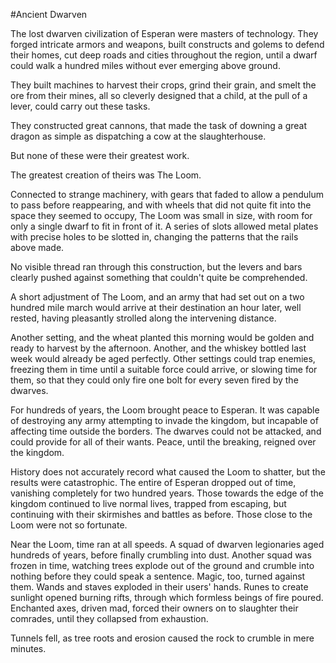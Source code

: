 #Ancient Dwarven

The lost dwarven civilization of Esperan were masters of technology. They forged intricate armors and weapons, built constructs and golems to defend their homes, cut deep roads and cities throughout the region, until a dwarf could walk a hundred miles without ever emerging above ground.

They built machines to harvest their crops, grind their grain, and smelt the ore from their mines, all so cleverly designed that a child, at the pull of a lever, could carry out these tasks.

They constructed great cannons, that made the task of downing a great dragon as simple as dispatching a cow at the slaughterhouse.

But none of these were their greatest work.

The greatest creation of theirs was The Loom.

Connected to strange machinery, with gears that faded to allow a pendulum to pass before reappearing, and with wheels that did not quite fit into the space they seemed to occupy,  The Loom was small in size, with room for only a single dwarf to fit in front of it. A series of slots allowed metal plates with precise holes to be slotted in, changing the patterns that the rails above made.

No visible thread ran through this construction, but the levers and bars clearly pushed against something that couldn't quite be comprehended.

A short adjustment of The Loom, and an army that had set out on a two hundred mile march would arrive at their destination an hour later, well rested, having pleasantly strolled along the intervening distance.

Another setting, and the wheat planted this morning would be golden and ready to harvest by the afternoon. Another, and the whiskey bottled last week would already be aged perfectly. Other settings could trap enemies, freezing them in time until a suitable force could arrive, or slowing time for them, so that they could only fire one bolt for every seven fired by the dwarves.

For hundreds of years, the Loom brought peace to Esperan. It was capable of destroying any army attempting to invade the kingdom, but incapable of affecting time outside the borders. The dwarves could not be attacked, and could provide for all of their wants. Peace, until the breaking, reigned over the kingdom.

History does not accurately record what caused the Loom to shatter, but the results were catastrophic. The entire of Esperan dropped out of time, vanishing completely for two hundred years. Those towards the edge of the kingdom continued to live normal lives, trapped from escaping, but continuing with their skirmishes and battles as before. Those close to the Loom were not so fortunate. 

Near the Loom, time ran at all speeds. A squad of dwarven legionaries aged hundreds of years, before finally crumbling into dust. Another squad was frozen in time, watching trees explode out of the ground and crumble into nothing before they could speak a sentence. Magic, too, turned against them. Wands and staves exploded in their users' hands. Runes to create sunlight opened burning rifts, through which formless beings of fire poured. Enchanted axes, driven mad, forced their owners on to slaughter their comrades, until they collapsed from exhaustion.

Tunnels fell, as tree roots and erosion caused the rock to crumble in mere minutes. 
